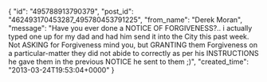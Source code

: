  {
   "id": "495788913790379",
   "post_id": "462493170453287_495780453791225",
   "from_name": "Derek Moran",
   "message": "Have you ever done a NOTICE OF FORGIVENESS?.. i actually typed one up for my dad and had him send it into the City this past week. Not ASKING for Forgiveness mind you, but GRANTING them Forgiveness on a particular-matter they did not abide to correctly as per his INSTRUCTIONS he gave them in the previous NOTICE he sent to them ;)",
   "created_time": "2013-03-24T19:53:04+0000"
 }
